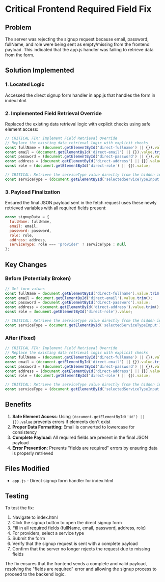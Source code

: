 # Critical Frontend Required Field Fix

## Problem
The server was rejecting the signup request because email, password, fullName, and role were being sent as empty/missing from the frontend payload. This indicated that the app.js handler was failing to retrieve data from the form.

## Solution Implemented

### 1. Located Logic
Accessed the direct signup form handler in app.js that handles the form in index.html.

### 2. Implemented Field Retrieval Override
Replaced the existing data retrieval logic with explicit checks using safe element access:

```javascript
// CRITICAL FIX: Implement Field Retrieval Override
// Replace the existing data retrieval logic with explicit checks
const fullName = (document.getElementById('direct-fullname') || {}).value.trim();
const email = (document.getElementById('direct-email') || {}).value.trim().toLowerCase();
const password = (document.getElementById('direct-password') || {}).value;
const address = (document.getElementById('direct-address') || {}).value.trim();
const role = (document.getElementById('direct-role') || {}).value;

// CRITICAL: Retrieve the serviceType value directly from the hidden input
const serviceType = (document.getElementById('selectedServiceTypeInput') || {}).value;
```

### 3. Payload Finalization
Ensured the final JSON payload sent in the fetch request uses these newly retrieved variables with all required fields present:

```javascript
const signupData = {
  fullName: fullName,
  email: email,
  password: password,
  role: role,
  address: address,
  serviceType: role === 'provider' ? serviceType : null
};
```

## Key Changes

### Before (Potentially Broken)
```javascript
// Get form values
const fullName = document.getElementById('direct-fullname').value.trim();
const email = document.getElementById('direct-email').value.trim();
const password = document.getElementById('direct-password').value;
const address = document.getElementById('direct-address').value.trim();
const role = document.getElementById('direct-role').value;

// CRITICAL: Retrieve the serviceType value directly from the hidden input
const serviceType = document.getElementById('selectedServiceTypeInput').value;
```

### After (Fixed)
```javascript
// CRITICAL FIX: Implement Field Retrieval Override
// Replace the existing data retrieval logic with explicit checks
const fullName = (document.getElementById('direct-fullname') || {}).value.trim();
const email = (document.getElementById('direct-email') || {}).value.trim().toLowerCase();
const password = (document.getElementById('direct-password') || {}).value;
const address = (document.getElementById('direct-address') || {}).value.trim();
const role = (document.getElementById('direct-role') || {}).value;

// CRITICAL: Retrieve the serviceType value directly from the hidden input
const serviceType = (document.getElementById('selectedServiceTypeInput') || {}).value;
```

## Benefits

1. **Safe Element Access**: Using `(document.getElementById('id') || {}).value` prevents errors if elements don't exist
2. **Proper Data Formatting**: Email is converted to lowercase for consistency
3. **Complete Payload**: All required fields are present in the final JSON payload
4. **Error Prevention**: Prevents "fields are required" errors by ensuring data is properly retrieved

## Files Modified
- `app.js` - Direct signup form handler for index.html

## Testing
To test the fix:
1. Navigate to index.html
2. Click the signup button to open the direct signup form
3. Fill in all required fields (fullName, email, password, address, role)
4. For providers, select a service type
5. Submit the form
6. Verify that the signup request is sent with a complete payload
7. Confirm that the server no longer rejects the request due to missing fields

The fix ensures that the frontend sends a complete and valid payload, resolving the "fields are required" error and allowing the signup process to proceed to the backend logic.